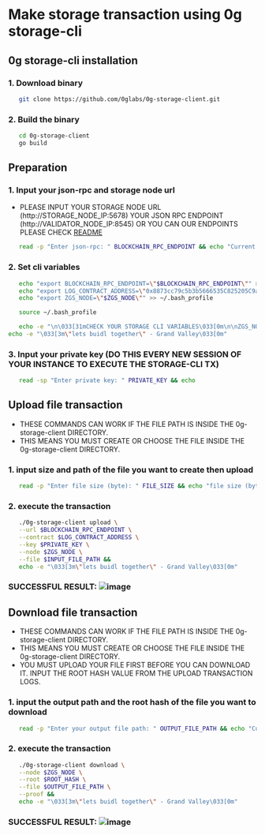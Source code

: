 # Make storage transaction using 0g storage-cli

## 0g storage-cli installation
### 1. Download binary
 ```bash
    git clone https://github.com/0glabs/0g-storage-client.git
 ```

### 2. Build the binary
 ```bash
    cd 0g-storage-client
    go build
 ```

## Preparation
### 1. Input your json-rpc and storage node url
-   PLEASE INPUT YOUR STORAGE NODE URL (http://STORAGE_NODE_IP:5678) YOUR JSON RPC ENDPOINT (http://VALIDATOR_NODE_IP:8545) OR YOU CAN OUR ENDPOINTS PLEASE CHECK [README](https://github.com/hubofvalley/Testnet-Guides/blob/main/0g%20(zero-gravity)/README.md)
 ```bash
    read -p "Enter json-rpc: " BLOCKCHAIN_RPC_ENDPOINT && echo "Current json-rpc: $BLOCKCHAIN_RPC_ENDPOINT" && read -p "Enter storage node url: " ZGS_NODE && echo "Current storage node url: $ZGS_NODE"
 ```

### 2. Set cli variables
 ```bash
    echo "export BLOCKCHAIN_RPC_ENDPOINT=\"$BLOCKCHAIN_RPC_ENDPOINT\"" >> ~/.bash_profile
    echo "export LOG_CONTRACT_ADDRESS=\"0x8873cc79c5b3b5666535C825205C9a128B1D75F1\"" >> ~/.bash_profile
    echo "export ZGS_NODE=\"$ZGS_NODE\"" >> ~/.bash_profile

    source ~/.bash_profile

    echo -e "\n\033[31mCHECK YOUR STORAGE CLI VARIABLES\033[0m\n\nZGS_NODE: $ZGS_NODE\nLOG_CONTRACT_ADDRESS: $LOG_CONTRACT_ADDRESS\nBLOCKCHAIN_RPC_ENDPOINT: $BLOCKCHAIN_RPC_ENDPOINT\n\n"
echo -e "\033[3m\"lets buidl together\" - Grand Valley\033[0m"
 ```

### 3. Input your private key (DO THIS EVERY NEW SESSION OF YOUR INSTANCE TO EXECUTE THE STORAGE-CLI TX)
 ```bash
    read -sp "Enter private key: " PRIVATE_KEY && echo
 ```

## Upload file transaction
-   THESE COMMANDS CAN WORK IF THE FILE PATH IS INSIDE THE 0g-storage-client DIRECTORY.
-   THIS MEANS YOU MUST CREATE OR CHOOSE THE FILE INSIDE THE 0g-storage-client DIRECTORY.
### 1. input size and path of the file you want to create then upload
 ```bash
    read -p "Enter file size (byte): " FILE_SIZE && echo "file size (byte): $FILE_SIZE" && read -p "Enter file name: " INPUT_FILE_PATH && echo "Current file name: $INPUT_FILE_PATH" && ./0g-storage-client gen --size $FILE_SIZE --file $INPUT_FILE_PATH
 ```

### 2. execute the transaction
 ```bash
    ./0g-storage-client upload \
    --url $BLOCKCHAIN_RPC_ENDPOINT \
    --contract $LOG_CONTRACT_ADDRESS \
    --key $PRIVATE_KEY \
    --node $ZGS_NODE \
    --file $INPUT_FILE_PATH &&
    echo -e "\033[3m\"lets buidl together\" - Grand Valley\033[0m"
 ```

 ###  SUCCESSFUL RESULT: ![image](https://github.com/hubofvalley/Testnet-Guides/assets/100946299/421cb81a-3f2b-41d5-b798-e7f1897f2802)

## Download file transaction
-   THESE COMMANDS CAN WORK IF THE FILE PATH IS INSIDE THE 0g-storage-client DIRECTORY.
-   THIS MEANS YOU MUST CREATE OR CHOOSE THE FILE INSIDE THE 0g-storage-client DIRECTORY.
-   YOU MUST UPLOAD YOUR FILE FIRST BEFORE YOU CAN DOWNLOAD IT. INPUT THE ROOT HASH VALUE FROM THE UPLOAD TRANSACTION LOGS.

### 1. input the output path and the root hash of the file you want to download
 ```bash
    read -p "Enter your output file path: " OUTPUT_FILE_PATH && echo "Current output file path: $OUTPUT_FILE_PATH" && read -p "Enter the file root hash: " ROOT_HASH && echo "Current file root hash: $ROOT_HASH"
 ```

### 2.  execute the transaction
 ```bash
    ./0g-storage-client download \
    --node $ZGS_NODE \
    --root $ROOT_HASH \
    --file $OUTPUT_FILE_PATH \
    --proof &&
    echo -e "\033[3m\"lets buidl together\" - Grand Valley\033[0m"
 ```

### SUCCESSFUL RESULT: ![image](https://github.com/hubofvalley/Testnet-Guides/assets/100946299/ea095625-ae68-427e-a626-d742dcb575a7)
